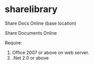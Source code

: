 sharelibrary
============

Share Docs Online (base location)

Share Documents Online

Require:
  1. Office 2007 or above on web server.
  2. .Net 2.0 or above
